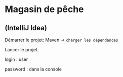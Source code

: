 # Magasin de pêche
## (IntelliJ Idea)
Démarrer le projet: Maven -> `charger les dépendances`

Lancer le projet.

login : user

password : dans la console